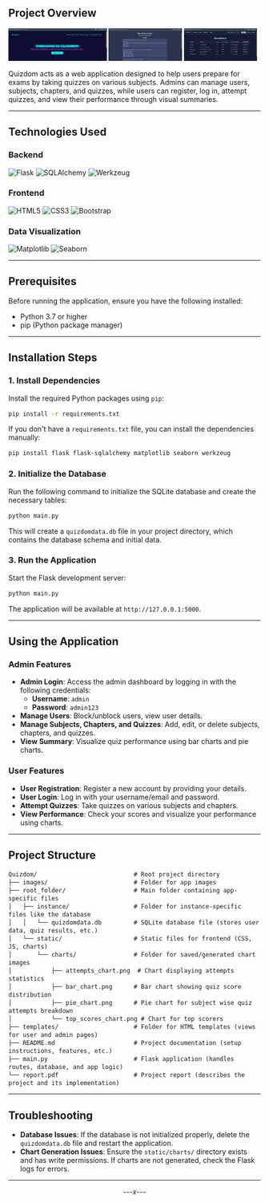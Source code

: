 ## Project Overview

<div>
  <img src="/Quizdom/images/Screenshot 2025-04-27 065356.png" width="39%" height='65px' alt="Admin Dashboard">
  <img src="/Quizdom/images/Screenshot 2025-04-27 070554.png" width="29%" height='65px' alt="User Quiz Interface">
  <img src="Quizdom/images/Screenshot 2025-04-27 070450.png" width="29%" height='65px' alt="User Scores Interface">
</div>

Quizdom acts as a web application designed to help users prepare for exams by taking quizzes on various subjects. Admins can manage users, subjects, chapters, and quizzes, while users can register, log in, attempt quizzes, and view their performance through visual summaries.

---

## Technologies Used

### Backend
![Flask](https://img.shields.io/badge/Flask-000000?style=for-the-badge&logo=flask&logoColor=white)
![SQLAlchemy](https://img.shields.io/badge/SQLAlchemy-000000?style=for-the-badge&logo=sqlalchemy&logoColor=white)
![Werkzeug](https://img.shields.io/badge/Werkzeug-000000?style=for-the-badge&logo=werkzeug&logoColor=white)

### Frontend
![HTML5](https://img.shields.io/badge/HTML5-E34F26?style=for-the-badge&logo=html5&logoColor=white)
![CSS3](https://img.shields.io/badge/CSS3-1572B6?style=for-the-badge&logo=css3&logoColor=white)
![Bootstrap](https://img.shields.io/badge/Bootstrap-7952B3?style=for-the-badge&logo=bootstrap&logoColor=white)

### Data Visualization
![Matplotlib](https://img.shields.io/badge/Matplotlib-11557C?style=for-the-badge)
![Seaborn](https://img.shields.io/badge/Seaborn-0C7BDC?style=for-the-badge)

---

## Prerequisites

Before running the application, ensure you have the following installed:

- Python 3.7 or higher
- pip (Python package manager)

---

## Installation Steps

### 1. Install Dependencies
Install the required Python packages using `pip`:
```bash
pip install -r requirements.txt
```
If you don't have a `requirements.txt` file, you can install the dependencies manually:
```bash
pip install flask flask-sqlalchemy matplotlib seaborn werkzeug
```

### 2. Initialize the Database
Run the following command to initialize the SQLite database and create the necessary tables:
```bash
python main.py
```
This will create a `quizdomdata.db` file in your project directory, which contains the database schema and initial data.

### 3. Run the Application
Start the Flask development server:
```bash
python main.py
```
The application will be available at `http://127.0.0.1:5000`.

---

## Using the Application

### Admin Features
- **Admin Login**: Access the admin dashboard by logging in with the following credentials:
  - **Username**: `admin`
  - **Password**: `admin123`
- **Manage Users**: Block/unblock users, view user details.
- **Manage Subjects, Chapters, and Quizzes**: Add, edit, or delete subjects, chapters, and quizzes.
- **View Summary**: Visualize quiz performance using bar charts and pie charts.

### User Features
- **User Registration**: Register a new account by providing your details.
- **User Login**: Log in with your username/email and password.
- **Attempt Quizzes**: Take quizzes on various subjects and chapters.
- **View Performance**: Check your scores and visualize your performance using charts.

---

## Project Structure

```
Quizdom/                           # Root project directory
├── images/                        # Folder for app images 
├── root_folder/                   # Main folder containing app-specific files
│   ├── instance/                  # Folder for instance-specific files like the database
│   │   └── quizdomdata.db         # SQLite database file (stores user data, quiz results, etc.)
│   └── static/                    # Static files for frontend (CSS, JS, charts)
│       └── charts/                # Folder for saved/generated chart images
│           ├── attempts_chart.png  # Chart displaying attempts statistics
│           ├── bar_chart.png      # Bar chart showing quiz score distribution
│           ├── pie_chart.png      # Pie chart for subject wise quiz attempts breakdown
│           └── top_scores_chart.png # Chart for top scorers
├── templates/                     # Folder for HTML templates (views for user and admin pages)
├── README.md                      # Project documentation (setup instructions, features, etc.)
├── main.py                        # Flask application (handles routes, database, and app logic)
└── report.pdf                     # Project report (describes the project and its implementation)

```

---

## Troubleshooting
- **Database Issues**: If the database is not initialized properly, delete the `quizdomdata.db` file and restart the application.
- **Chart Generation Issues**: Ensure the `static/charts/` directory exists and has write permissions. If charts are not generated, check the Flask logs for errors.

---

<div align="center">
  <em>---x---</em>
</div>  
